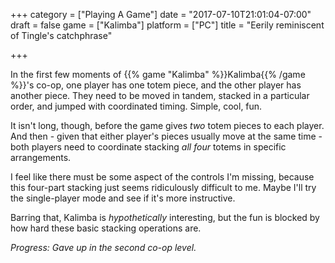 +++
category = ["Playing A Game"]
date = "2017-07-10T21:01:04-07:00"
draft = false
game = ["Kalimba"]
platform = ["PC"]
title = "Eerily reminiscent of Tingle's catchphrase"

+++

In the first few moments of {{% game "Kalimba" %}}Kalimba{{% /game %}}'s co-op, one player has one totem piece, and the other player has another piece.  They need to be moved in tandem, stacked in a particular order, and jumped with coordinated timing.  Simple, cool, fun.

It isn't long, though, before the game gives <i>two</i> totem pieces to each player.  And then - given that either player's pieces usually move at the same time - both players need to coordinate stacking <i>all four</i> totems in specific arrangements.

I feel like there must be some aspect of the controls I'm missing, because this four-part stacking just seems ridiculously difficult to me.  Maybe I'll try the single-player mode and see if it's more instructive.

Barring that, Kalimba is <i>hypothetically</i> interesting, but the fun is blocked by how hard these basic stacking operations are.

<i>Progress: Gave up in the second co-op level.</i>
